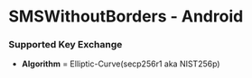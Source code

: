 # SMSWithoutBorders - Android

### Supported Key Exchange
- **Algorithm** = Elliptic-Curve(secp256r1 aka NIST256p)
